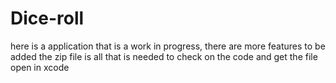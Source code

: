 # Dice-roll
here is a application that is a work in progress, there are more features to be added 
the zip file is all that is needed to check on the code and get the file open in xcode
